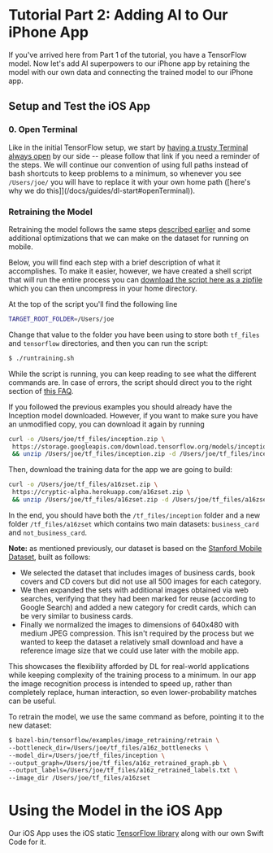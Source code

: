 
# Tutorial Part 2: Adding AI to Our iPhone App

If you've arrived here from Part 1 of the tutorial, you have a TensorFlow model. Now let's add AI superpowers to our iPhone app by retaining the model with our own data and connecting the trained model to our iPhone app.

## <a name="setupiOS"></a>Setup and Test the iOS App


### 0. Open Terminal

Like in the initial TensorFlow setup, we start by [having a trusty Terminal always open](/docs/guides/dl-start#openTerminal) by our side -- please follow that link if you need a reminder of the steps. We will continue our convention of using full paths instead of bash shortcuts to keep problems to a minimum, so whenever you see `/Users/joe/` you will have to replace it with your own home path ([here's why we do this]](/docs/guides/dl-start#openTerminal)).


### Retraining the Model

Retraining the model follows the same steps [described earlier](/docs/guides/dl-start) and some additional optimizations that we can make on the dataset for running on mobile.

Below, you will find each step with a brief description of what it accomplishes. To make it easier, however, we have created a shell script that will run the entire process you can [download the script here as a zipfile](/scripts/runtraining.sh.zip) which you can then uncompress in your home directory.

At the top of the script you'll find the following line

```bash
TARGET_ROOT_FOLDER=/Users/joe
```

Change that value to the folder you have been using to store both `tf_files` and `tensorflow` directories, and then you can run the script:

```bash
$ ./runtraining.sh
```

While the script is running, you can keep reading to see what the different commands are. In case of errors, the script should direct you to the right section of [this FAQ](/docs/guides/dl-errors-faq).

If you followed the previous examples you should already have the Inception model downloaded. However, if you want to make sure you have an unmodified copy, you can download it again by running

```bash
curl -o /Users/joe/tf_files/inception.zip \
 https://storage.googleapis.com/download.tensorflow.org/models/inception5h.zip \
 && unzip /Users/joe/tf_files/inception.zip -d /Users/joe/tf_files/inception
```

Then, download the training data for the app we are going to build:

```bash
curl -o /Users/joe/tf_files/a16zset.zip \
 https://cryptic-alpha.herokuapp.com/a16zset.zip \
 && unzip /Users/joe/tf_files/a16zset.zip -d /Users/joe/tf_files/a16zset
```

In the end, you should have both the `/tf_files/inception` folder and a new folder `/tf_files/a16zset` which contains two main datasets: `business_card` and `not_business_card`.

**Note:** as mentioned previously, our dataset is based on the [Stanford Mobile Dataset](/reference-material/chandrasekhar2011stanford.pdf), built as follows:

* We selected the dataset that includes images of business cards, book covers and CD covers but did not use all 500 images for each category.
* We then expanded the sets with additional images obtained via web searches, verifying that they had been marked for reuse (according to Google Search) and added a new category for credit cards, which can be very similar to business cards.
* Finally we normalized the images to dimensions of 640x480 with medium JPEG compression. This isn't required by the process but we wanted to keep the dataset a relatively small download and have a reference image size that we could use later with the mobile app.  

This showcases the flexibility afforded by DL for real-world applications while keeping complexity of the training process to a minimum. In our app the image recognition process is intended to speed up, rather than completely replace, human interaction, so even lower-probability matches can be useful.

To retrain the model, we use the same command as before, pointing it to the new dataset:

```bash
$ bazel-bin/tensorflow/examples/image_retraining/retrain \
--bottleneck_dir=/Users/joe/tf_files/a16z_bottlenecks \
--model_dir=/Users/joe/tf_files/inception \
--output_graph=/Users/joe/tf_files/a16z_retrained_graph.pb \
--output_labels=/Users/joe/tf_files/a16z_retrained_labels.txt \
--image_dir /Users/joe/tf_files/a16zset
```

# Using the Model in the iOS App

Our iOS App uses the iOS static [TensorFlow library](https://github.com/tensorflow/tensorflow/tree/master/tensorflow/contrib/ios_examples) along with our own Swift Code for it.
